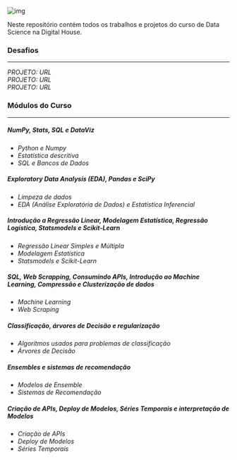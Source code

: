 ![img](https://raw.githubusercontent.com/arthurtavari/portfolio_data_science/master/img/layout.jpg)

Neste repositório contém todos os trabalhos e projetos do curso de Data Science na Digital House.

### Desafios
---
*PROJETO: URL* <br> 
*PROJETO: URL* <br>
*PROJETO: URL* <br>

### Módulos do Curso
---
##### NumPy, Stats, SQL e DataViz
* *Python e Numpy*
* *Estatística descritiva*
* *SQL e Bancos de Dados*

##### Exploratory Data Analysis (EDA), Pandas e SciPy
* *Limpeza de dados*
* *EDA (Análise Exploratória de Dados) e Estatística Inferencial* 

##### Introdução a Regressão Linear, Modelagem Estatística, Regressão Logística, Statsmodels e Scikit-Learn
* *Regressão Linear Simples e Múltipla*
* *Modelagem Estatística*
* *Statsmodels e Scikit-Learn*

##### SQL, Web Scrapping, Consumindo APIs, Introdução ao Machine Learning, Compressão e Clusterização de dados
* *Machine Learning*
* *Web Scraping*

##### Classificação, árvores de Decisão e regularização
* *Algoritmos usados para problemas de classificação*
* *Árvores de Decisão*

##### Ensembles e sistemas de recomendação
* *Modelos de Ensemble*
* *Sistemas de Recomendação*

##### Criação de APIs, Deploy de Modelos, Séries Temporais e interpretação de Modelos
* *Criação de APIs*
* *Deploy de Modelos*
* *Séries Temporais*

